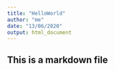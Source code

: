 ```yaml
---
title: "HelloWorld"
author: "me"
date: "13/06/2020"
output: html_document
---
```


## This is a markdown file